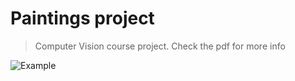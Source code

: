 # Paintings project
> Computer Vision course project. 
> Check the pdf for more info

![Example](https://github.com/giovi1/painting-project/img/example.png)
